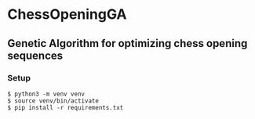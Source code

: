 # ChessOpeningGA
## Genetic Algorithm for optimizing chess opening sequences
### Setup
```
$ python3 -m venv venv
$ source venv/bin/activate
$ pip install -r requirements.txt
```
